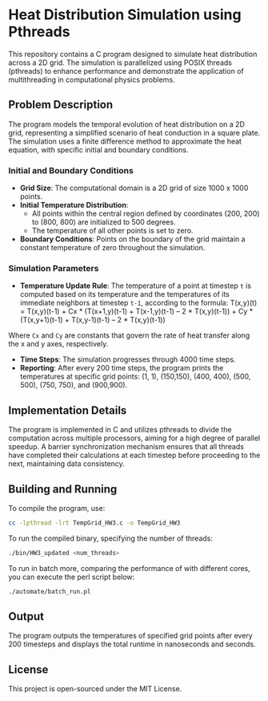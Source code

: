 # Heat Distribution Simulation using Pthreads

This repository contains a C program designed to simulate heat distribution across a 2D grid. The simulation is parallelized using POSIX threads (pthreads) to enhance performance and demonstrate the application of multithreading in computational physics problems.

## Problem Description

The program models the temporal evolution of heat distribution on a 2D grid, representing a simplified scenario of heat conduction in a square plate. The simulation uses a finite difference method to approximate the heat equation, with specific initial and boundary conditions.

### Initial and Boundary Conditions

- **Grid Size**: The computational domain is a 2D grid of size 1000 x 1000 points.
- **Initial Temperature Distribution**: 
  - All points within the central region defined by coordinates (200, 200) to (800, 800) are initialized to 500 degrees.
  - The temperature of all other points is set to zero.
- **Boundary Conditions**: Points on the boundary of the grid maintain a constant temperature of zero throughout the simulation.

### Simulation Parameters

- **Temperature Update Rule**: The temperature of a point at timestep `t` is computed based on its temperature and the temperatures of its immediate neighbors at timestep `t-1`, according to the formula:
T(x,y)(t) = T(x,y)(t-1) + Cx * (T(x+1,y)(t-1) + T(x-1,y)(t-1) – 2 * T(x,y)(t-1)) 
                      + Cy * (T(x,y+1)(t-1) + T(x,y-1)(t-1) – 2 * T(x,y)(t-1))


Where `Cx` and `Cy` are constants that govern the rate of heat transfer along the x and y axes, respectively.

- **Time Steps**: The simulation progresses through 4000 time steps.
- **Reporting**: After every 200 time steps, the program prints the temperatures at specific grid points: (1, 1), (150,150), (400, 400), (500, 500), (750, 750), and (900,900).

## Implementation Details

The program is implemented in C and utilizes pthreads to divide the computation across multiple processors, aiming for a high degree of parallel speedup. A barrier synchronization mechanism ensures that all threads have completed their calculations at each timestep before proceeding to the next, maintaining data consistency.

## Building and Running

To compile the program, use:

```bash
cc -lpthread -lrt TempGrid_HW3.c -o TempGrid_HW3
```

To run the compiled binary, specifying the number of threads:
```bash
./bin/HW3_updated <num_threads>
```
To run in batch more, comparing the performance of with different cores, you can execute the perl script below:
```bash
./automate/batch_run.pl
```

## Output
The program outputs the temperatures of specified grid points after every 200 timesteps and displays the total runtime in nanoseconds and seconds.

## License
This project is open-sourced under the MIT License.
